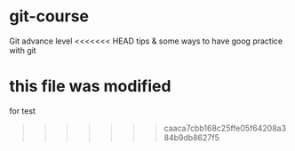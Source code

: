 # git-course
Git advance level
<<<<<<< HEAD
tips & some ways to have goog practice with git

this file was modified
=======

for test
>>>>>>> caaca7cbb168c25ffe05f64208a384b9db8627f5
